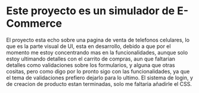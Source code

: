 # Este proyecto es un simulador de E-Commerce

El proyecto esta echo sobre una pagina de venta de telefonos celulares, lo que es la parte visual de UI, esta en desarrollo, debido a que por el momento me estoy concentrando mas en la funcionalidades, aunque solo estoy ultimando detalles con el carrito de compras, aun que faltarian detalles como validaciones sobre los formularios, y alguna que otras cositas, pero como digo por lo pronto sigo con las funcionalidades, ya que el tema de validaciones prefiero dejarlo para lo ultimo. El sistema de login, y de creacion de producto estan terminadas, solo me faltaria añadirle el CSS.
